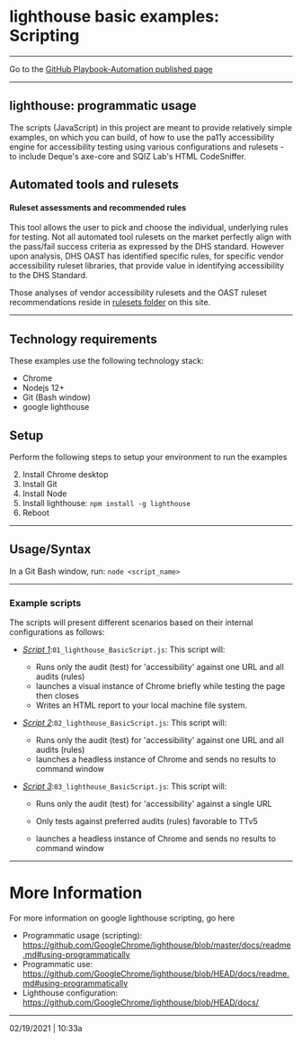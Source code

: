 # lighthouse basic examples: Scripting

---

Go to the [GitHub Playbook-Automation published page](https://section508coordinators.github.io/Dev-Automation/)

---

## lighthouse: programmatic usage

The scripts (JavaScript) in this project are meant to provide relatively simple examples, on which you can build, of how to use the pa11y  accessibility engine for accessibility testing using various configurations and rulesets - to include Deque's axe-core and SQIZ Lab's HTML CodeSniffer.  

## Automated tools and rulesets

#### Ruleset assessments and recommended rules

This tool allows the user to pick and choose the individual, underlying rules for testing. Not all automated tool rulesets on the market perfectly align with the pass/fail success criteria as expressed by the DHS standard. However upon analysis, DHS OAST has identified specific rules, for specific vendor accessibility ruleset libraries, that provide value in identifying accessibility to the DHS Standard.

Those analyses of vendor accessibility rulesets and the OAST ruleset recommendations reside in [rulesets folder](/rulesets) on this site.

---

## Technology requirements

These examples use the following technology stack:

- Chrome
- Nodejs 12+
- Git (Bash window)
- google lighthouse

## Setup

Perform the following steps to setup your environment to run the examples

2. Install Chrome desktop
2. Install Git 
2. Install Node
2. Install lighthouse: `npm install -g lighthouse`
2. Reboot

---

## Usage/Syntax

In a Git Bash window, run: `node <script_name>`

---

### Example scripts


The scripts will present different scenarios based on their internal configurations as follows:

- <u>*Script 1*</u>:`01_lighthouse_BasicScript.js`: This script will:

  - Runs only the audit (test) for 'accessibility' against one URL and all audits (rules)
  - launches a visual instance of Chrome briefly while testing the page then closes 
  - Writes an HTML report to your local machine file system.

- <u>*Script 2*</u>:`02_lighthouse_BasicScript.js`: This script will:

  - Runs only the audit (test) for 'accessibility' against one URL and all audits (rules)
  - launches a headless instance of Chrome and sends no results to command window

- <u>*Script 3*</u>:`03_lighthouse_BasicScript.js`: This script will:

  - Runs only the audit (test) for 'accessibility' against a single URL

  - Only tests against preferred audits (rules) favorable to TTv5

  - launches a headless instance of Chrome and sends no results to command window

---

# More Information

For more information on google lighthouse scripting, go here

- Programmatic usage (scripting): https://github.com/GoogleChrome/lighthouse/blob/master/docs/readme.md#using-programmatically
- Programmatic use: https://github.com/GoogleChrome/lighthouse/blob/HEAD/docs/readme.md#using-programmatically
- Lighthouse configuration: https://github.com/GoogleChrome/lighthouse/blob/HEAD/docs/

---

02/19/2021 | 10:33a
